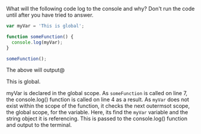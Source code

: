 What will the following code log to the console and why? Don't run the code until after you have tried to answer.

```Javascript
var myVar = 'This is global';

function someFunction() {
  console.log(myVar);
}

someFunction();
```

The above will output@

This is global.

myVar is declared in the global scope. As `someFunction` is called on line 7, the console.log() function is called on line 4 as a result. As `myVar` does not exist within the scope of the function, it checks the next outermsot scope, the global scope, for the variable. Here, its find the `myVar` variable and the string object it is referencing. This is passed to the console.log() function and output to the terminal. 